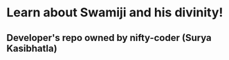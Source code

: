 # Learn about Swamiji and his divinity!
## Developer's repo owned by nifty-coder (Surya Kasibhatla)
